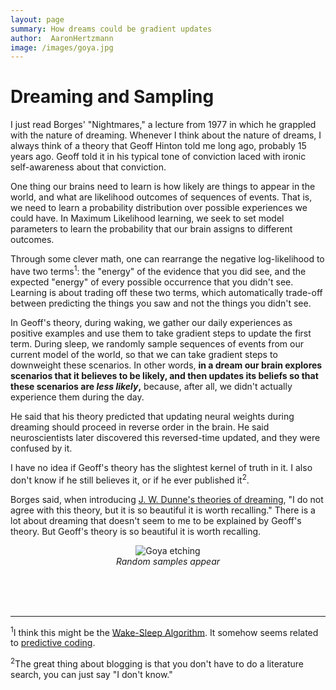 ```yaml
---
layout: page
summary: How dreams could be gradient updates
author:  AaronHertzmann
image: /images/goya.jpg
---
```


# Dreaming and Sampling

I just read Borges' "Nightmares," a lecture from 1977 in which he grappled with the nature of dreaming. Whenever I think about the nature of dreams, I always think of a theory that Geoff Hinton told me long ago, probably 15 years ago. Geoff told it in his typical tone of conviction laced with ironic self-awareness about that conviction.

One thing our brains need to learn is how likely are things to appear in the world, and what are likelihood outcomes of sequences of events. That is, we need to learn a probability distribution over possible experiences we could have.  In Maximum Likelihood learning, we seek to set model parameters to learn the probability that our brain assigns to different outcomes.

Through some clever math, one can rearrange the negative log-likelihood to have two terms<sup>1</sup>: the "energy" of the evidence that you did see, and the expected "energy" of every possible occurrence that you didn't see. Learning is about trading off these two terms, which automatically trade-off between predicting the things you saw and not the things you didn't see.

In Geoff's theory, during waking, we gather our daily experiences as positive examples and use them to take gradient steps to update the first term.  During sleep, we randomly sample sequences of events from our current model of the world, so that we can take gradient steps to downweight these scenarios. In other words, **in a dream our brain explores scenarios that it believes to be likely, and then updates its beliefs so that these scenarios are _less likely_,** because, after all, we didn't actually experience them during the day. 

He said that his theory predicted that updating neural weights during dreaming should proceed in reverse order in the brain. He said neuroscientists later discovered this reversed-time updated, and they were confused by it.

I have no idea if Geoff's theory has the slightest kernel of truth in it. I also don't know if he still believes it, or if he ever published it<sup>2</sup>.

Borges said, when introducing [J. W. Dunne's theories of dreaming](https://en.wikipedia.org/wiki/An_Experiment_with_Time), "I do not agree with this theory, but it is so beautiful it is worth recalling."  There is a lot about dreaming that doesn't seem to me to be explained by Geoff's theory.  But Geoff's theory is so beautiful it is worth recalling.

<center>
<figure>
  <img src="../../../images/arthistory/goya.jpg" alt="Goya etching"/>
  <figcaption align="center"><i>Random samples appear</i></figcaption>
</figure>
</center>


<BR>
<BR>
<BR>

---

<sup>1</sup>I think this might be the [Wake-Sleep Algorithm](https://en.wikipedia.org/wiki/Wake-sleep_algorithm). It somehow seems related to [predictive coding](https://en.wikipedia.org/wiki/Predictive_coding).

<sup>2</sup>The great thing about blogging is that you don't have to do a literature search, you can just say "I don't know."